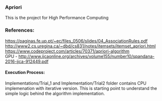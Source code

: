 ### Apriori
This is the project for High Performance Computing

### References:
https://paginas.fe.up.pt/~ec/files_0506/slides/04_AssociationRules.pdf
http://www2.cs.uregina.ca/~dbd/cs831/notes/itemsets/itemset_apriori.html
https://www.codeproject.com/articles/70371/apriori-algorithm <br />
GPU - http://www.ijcaonline.org/archives/volume155/number10/spandana-2016-ijca-912449.pdf

#### Execution Process:
Implementations/Trial_1 and Implementation/Trial2 folder contains CPU implemenation with iterative version. This is starting point to understand the simple logic behind the algorithm implementation.

